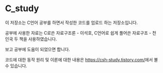 # C_study

이 저장소는 C언어 공부를 하면서 작성한 코드를 업로드 하는 저장소입니다.

공부에 사용한 자료는 C로쓴 자료구조론 - 이석호, C언어로 쉽게 풀어쓴 자료구조 - 천인국 두 책을 사용하였습니다.

보고 공부에 도움이 되었으면 합니다.

코드에 대한 동작 원리 및 이론에 대한 내용은 <a>https://csh-study.tistory.com/</a>에서 볼 수 있습니다.
